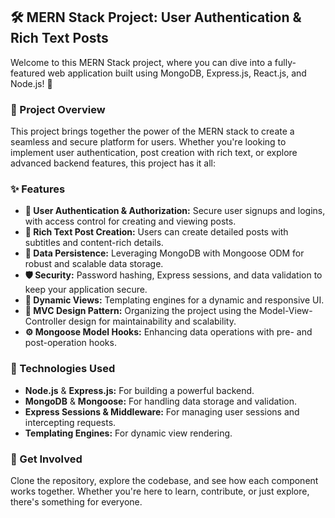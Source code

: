 ## 🛠 MERN Stack Project: User Authentication & Rich Text Posts

Welcome to this MERN Stack project, where you can dive into a fully-featured web application built using MongoDB, Express.js, React.js, and Node.js! 🚀

### 📜 Project Overview
This project brings together the power of the MERN stack to create a seamless and secure platform for users. Whether you're looking to implement user authentication, post creation with rich text, or explore advanced backend features, this project has it all:

### ✨ Features
- **🔐 User Authentication & Authorization:** Secure user signups and logins, with access control for creating and viewing posts.
- **📝 Rich Text Post Creation:** Users can create detailed posts with subtitles and content-rich details.
- **💾 Data Persistence:** Leveraging MongoDB with Mongoose ODM for robust and scalable data storage.
- **🛡 Security:** Password hashing, Express sessions, and data validation to keep your application secure.
- **🔧 Dynamic Views:** Templating engines for a dynamic and responsive UI.
- **🧠 MVC Design Pattern:** Organizing the project using the Model-View-Controller design for maintainability and scalability.
- **⚙️ Mongoose Model Hooks:** Enhancing data operations with pre- and post-operation hooks.

### 🚀 Technologies Used
- **Node.js** & **Express.js:** For building a powerful backend.
- **MongoDB** & **Mongoose:** For handling data storage and validation.
- **Express Sessions & Middleware:** For managing user sessions and intercepting requests.
- **Templating Engines:** For dynamic view rendering.

### 👥 Get Involved
Clone the repository, explore the codebase, and see how each component works together. Whether you're here to learn, contribute, or just explore, there's something for everyone.
